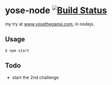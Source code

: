 yose-node [![Build Status](https://travis-ci.org/gbranchaud/yose-node.svg?branch=master)](https://travis-ci.org/gbranchaud/yose-node)
=========

my try at www.yosethegame.com, in nodejs.

## Usage
    $ npm start

## Todo
* start the 2nd challenge
